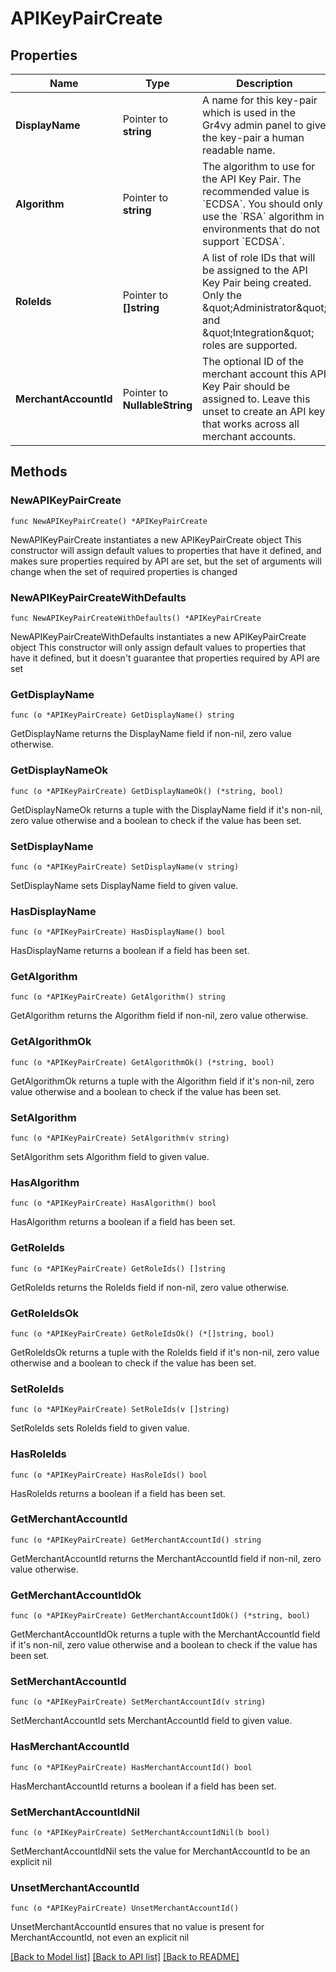 # APIKeyPairCreate

## Properties

Name | Type | Description | Notes
------------ | ------------- | ------------- | -------------
**DisplayName** | Pointer to **string** | A name for this key-pair which is used in the Gr4vy admin panel to give the key-pair a human readable name. | [optional] 
**Algorithm** | Pointer to **string** | The algorithm to use for the API Key Pair. The recommended value is &#x60;ECDSA&#x60;. You should only use the &#x60;RSA&#x60; algorithm in environments that do not support &#x60;ECDSA&#x60;. | [optional] [default to "ECDSA"]
**RoleIds** | Pointer to **[]string** | A list of role IDs that will be assigned to the API Key Pair being created. Only the \&quot;Administrator\&quot; and \&quot;Integration\&quot; roles are supported. | [optional] 
**MerchantAccountId** | Pointer to **NullableString** | The optional ID of the merchant account this API Key Pair should be assigned to. Leave this unset to create an API key that works across all merchant accounts. | [optional] 

## Methods

### NewAPIKeyPairCreate

`func NewAPIKeyPairCreate() *APIKeyPairCreate`

NewAPIKeyPairCreate instantiates a new APIKeyPairCreate object
This constructor will assign default values to properties that have it defined,
and makes sure properties required by API are set, but the set of arguments
will change when the set of required properties is changed

### NewAPIKeyPairCreateWithDefaults

`func NewAPIKeyPairCreateWithDefaults() *APIKeyPairCreate`

NewAPIKeyPairCreateWithDefaults instantiates a new APIKeyPairCreate object
This constructor will only assign default values to properties that have it defined,
but it doesn't guarantee that properties required by API are set

### GetDisplayName

`func (o *APIKeyPairCreate) GetDisplayName() string`

GetDisplayName returns the DisplayName field if non-nil, zero value otherwise.

### GetDisplayNameOk

`func (o *APIKeyPairCreate) GetDisplayNameOk() (*string, bool)`

GetDisplayNameOk returns a tuple with the DisplayName field if it's non-nil, zero value otherwise
and a boolean to check if the value has been set.

### SetDisplayName

`func (o *APIKeyPairCreate) SetDisplayName(v string)`

SetDisplayName sets DisplayName field to given value.

### HasDisplayName

`func (o *APIKeyPairCreate) HasDisplayName() bool`

HasDisplayName returns a boolean if a field has been set.

### GetAlgorithm

`func (o *APIKeyPairCreate) GetAlgorithm() string`

GetAlgorithm returns the Algorithm field if non-nil, zero value otherwise.

### GetAlgorithmOk

`func (o *APIKeyPairCreate) GetAlgorithmOk() (*string, bool)`

GetAlgorithmOk returns a tuple with the Algorithm field if it's non-nil, zero value otherwise
and a boolean to check if the value has been set.

### SetAlgorithm

`func (o *APIKeyPairCreate) SetAlgorithm(v string)`

SetAlgorithm sets Algorithm field to given value.

### HasAlgorithm

`func (o *APIKeyPairCreate) HasAlgorithm() bool`

HasAlgorithm returns a boolean if a field has been set.

### GetRoleIds

`func (o *APIKeyPairCreate) GetRoleIds() []string`

GetRoleIds returns the RoleIds field if non-nil, zero value otherwise.

### GetRoleIdsOk

`func (o *APIKeyPairCreate) GetRoleIdsOk() (*[]string, bool)`

GetRoleIdsOk returns a tuple with the RoleIds field if it's non-nil, zero value otherwise
and a boolean to check if the value has been set.

### SetRoleIds

`func (o *APIKeyPairCreate) SetRoleIds(v []string)`

SetRoleIds sets RoleIds field to given value.

### HasRoleIds

`func (o *APIKeyPairCreate) HasRoleIds() bool`

HasRoleIds returns a boolean if a field has been set.

### GetMerchantAccountId

`func (o *APIKeyPairCreate) GetMerchantAccountId() string`

GetMerchantAccountId returns the MerchantAccountId field if non-nil, zero value otherwise.

### GetMerchantAccountIdOk

`func (o *APIKeyPairCreate) GetMerchantAccountIdOk() (*string, bool)`

GetMerchantAccountIdOk returns a tuple with the MerchantAccountId field if it's non-nil, zero value otherwise
and a boolean to check if the value has been set.

### SetMerchantAccountId

`func (o *APIKeyPairCreate) SetMerchantAccountId(v string)`

SetMerchantAccountId sets MerchantAccountId field to given value.

### HasMerchantAccountId

`func (o *APIKeyPairCreate) HasMerchantAccountId() bool`

HasMerchantAccountId returns a boolean if a field has been set.

### SetMerchantAccountIdNil

`func (o *APIKeyPairCreate) SetMerchantAccountIdNil(b bool)`

 SetMerchantAccountIdNil sets the value for MerchantAccountId to be an explicit nil

### UnsetMerchantAccountId
`func (o *APIKeyPairCreate) UnsetMerchantAccountId()`

UnsetMerchantAccountId ensures that no value is present for MerchantAccountId, not even an explicit nil

[[Back to Model list]](../README.md#documentation-for-models) [[Back to API list]](../README.md#documentation-for-api-endpoints) [[Back to README]](../README.md)


